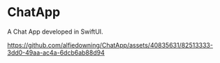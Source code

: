 # ChatApp
A Chat App developed in SwiftUI.




https://github.com/alfiedowning/ChatApp/assets/40835631/82513333-3dd0-49aa-ac4a-6dcb6ab88d94

